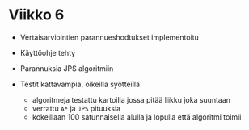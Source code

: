 # Viikko 6

- Vertaisarviointien parannueshodtukset implementoitu
- Käyttöohje tehty


- Parannuksia JPS algoritmiin
- Testit kattavampia, oikeilla syötteillä
    - algoritmeja testattu kartoilla jossa pitää liikku joka suuntaan
    - verrattu `A*` ja `JPS` pituuksia
    - kokeillaan 100 satunnaisella alulla ja lopulla että algoritmi toimii
